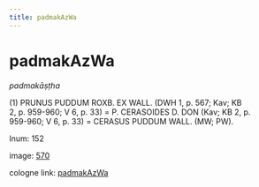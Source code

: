 ```yaml
---
title: padmakAzWa
---
```


# padmakAzWa

<i>padmakāṣṭha</i>  <div n="P" />(1) <bot>PRUNUS PUDDUM ROXB. EX WALL.</bot> (DWH 1, p. 567; Kav; KB <div n="lb" />2, p. 959-960; V 6, p. 33) = <bot>P. CERASOIDES D. DON</bot> (Kav; KB 2, p. <div n="lb" />959-960; V 6, p. 33) = <bot>CERASUS PUDDUM WALL.</bot> (MW; PW).

lnum: 152

image: [570](https://www.sanskrit-lexicon.uni-koeln.de/scans/csl-apidev/servepdf.php?dict=snp&page=570)

cologne link: [padmakAzWa](https://sanskrit-lexicon.uni-koeln.de/scans/csl-apidev/getword.php?dict=snp&key=padmakAzWa)

